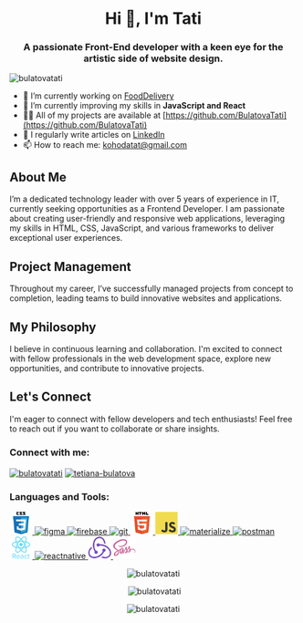 <h1 align="center">Hi 👋, I'm Tati</h1>
<h3 align="center">A passionate Front-End developer with a keen eye for the artistic side of website design.</h3>

<p align="left"> <img src="https://komarev.com/ghpvc/?username=bulatovatati&label=Profile%20views&color=0e75b6&style=flat" alt="bulatovatati" /> </p>

- 🔭 I’m currently working on [FoodDelivery](https://github.com/BulatovaTati/food-delivery)
- 🌱 I’m currently improving my skills in **JavaScript and React**
- 👨‍💻 All of my projects are available at [https://github.com/BulatovaTati](https://github.com/BulatovaTati)
- 📝 I regularly write articles on [LinkedIn](https://www.linkedin.com/in/tetiana-bulatova)
- 📫 How to reach me: [kohodatat@gmail.com](mailto:kohodatat@gmail.com)

## About Me
I’m a dedicated technology leader with over 5 years of experience in IT, currently seeking opportunities as a Frontend Developer. I am passionate about creating user-friendly and responsive web applications, leveraging my skills in HTML, CSS, JavaScript, and various frameworks to deliver exceptional user experiences.

## Project Management
Throughout my career, I’ve successfully managed projects from concept to completion, leading teams to build innovative websites and applications.

## My Philosophy
I believe in continuous learning and collaboration. I'm excited to connect with fellow professionals in the web development space, explore new opportunities, and contribute to innovative projects.

## Let's Connect
I'm eager to connect with fellow developers and tech enthusiasts! Feel free to reach out if you want to collaborate or share insights.

<h3 align="left">Connect with me:</h3>
<p align="left">
<a href="https://codepen.io/bulatovatati" target="blank"><img align="center" src="https://raw.githubusercontent.com/rahuldkjain/github-profile-readme-generator/master/src/images/icons/Social/codepen.svg" alt="bulatovatati" height="30" width="40" /></a>
<a href="https://linkedin.com/in/tetiana-bulatova" target="blank"><img align="center" src="https://raw.githubusercontent.com/rahuldkjain/github-profile-readme-generator/master/src/images/icons/Social/linked-in-alt.svg" alt="tetiana-bulatova" height="30" width="40" /></a>
</p>

<h3 align="left">Languages and Tools:</h3>
<p align="left"> 
<a href="https://www.w3schools.com/css/" target="_blank" rel="noreferrer"> <img src="https://raw.githubusercontent.com/devicons/devicon/master/icons/css3/css3-original-wordmark.svg" alt="css3" width="40" height="40"/> </a> 
<a href="https://www.figma.com/" target="_blank" rel="noreferrer"> <img src="https://www.vectorlogo.zone/logos/figma/figma-icon.svg" alt="figma" width="40" height="40"/> </a> 
<a href="https://firebase.google.com/" target="_blank" rel="noreferrer"> <img src="https://www.vectorlogo.zone/logos/firebase/firebase-icon.svg" alt="firebase" width="40" height="40"/> </a> 
<a href="https://git-scm.com/" target="_blank" rel="noreferrer"> <img src="https://www.vectorlogo.zone/logos/git-scm/git-scm-icon.svg" alt="git" width="40" height="40"/> </a> 
<a href="https://www.w3.org/html/" target="_blank" rel="noreferrer"> <img src="https://raw.githubusercontent.com/devicons/devicon/master/icons/html5/html5-original-wordmark.svg" alt="html5" width="40" height="40"/> </a> 
<a href="https://developer.mozilla.org/en-US/docs/Web/JavaScript" target="_blank" rel="noreferrer"> <img src="https://raw.githubusercontent.com/devicons/devicon/master/icons/javascript/javascript-original.svg" alt="javascript" width="40" height="40"/> </a> 
<a href="https://materializecss.com/" target="_blank" rel="noreferrer"> <img src="https://raw.githubusercontent.com/prplx/svg-logos/5585531d45d294869c4eaab4d7cf2e9c167710a9/svg/materialize.svg" alt="materialize" width="40" height="40"/> </a> 
<a href="https://postman.com" target="_blank" rel="noreferrer"> <img src="https://www.vectorlogo.zone/logos/getpostman/getpostman-icon.svg" alt="postman" width="40" height="40"/> </a> 
<a href="https://reactjs.org/" target="_blank" rel="noreferrer"> <img src="https://raw.githubusercontent.com/devicons/devicon/master/icons/react/react-original-wordmark.svg" alt="react" width="40" height="40"/> </a> 
<a href="https://reactnative.dev/" target="_blank" rel="noreferrer"> <img src="https://reactnative.dev/img/header_logo.svg" alt="reactnative" width="40" height="40"/> </a> 
<a href="https://redux.js.org" target="_blank" rel="noreferrer"> <img src="https://raw.githubusercontent.com/devicons/devicon/master/icons/redux/redux-original.svg" alt="redux" width="40" height="40"/> </a> 
<a href="https://sass-lang.com" target="_blank" rel="noreferrer"> <img src="https://raw.githubusercontent.com/devicons/devicon/master/icons/sass/sass-original.svg" alt="sass" width="40" height="40"/> </a> 
</p>

<p align="center"><img src="https://github-readme-stats.vercel.app/api/top-langs?username=bulatovatati&show_icons=true&locale=en&layout=compact" alt="bulatovatati" /></p>

<p align="center">&nbsp;<img src="https://github-readme-stats.vercel.app/api?username=bulatovatati&show_icons=true&locale=en" alt="bulatovatati" /></p>

<p align="center"><img src="https://github-readme-streak-stats.herokuapp.com/?user=bulatovatati&" alt="bulatovatati" /></p>
